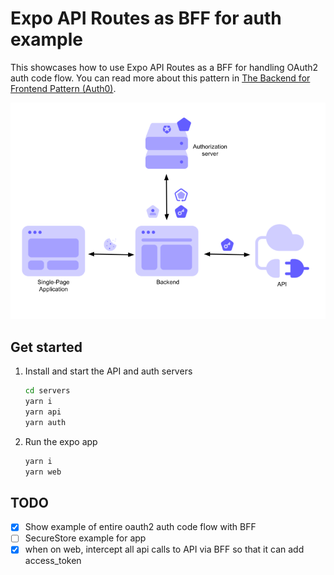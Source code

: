 # Expo API Routes as BFF for auth example

This showcases how to use Expo API Routes as a BFF for handling OAuth2 auth code flow. You can read more about this pattern in [The Backend for Frontend Pattern (Auth0)](https://auth0.com/blog/the-backend-for-frontend-pattern-bff/).

![BFF Diagram](docs/bff.png)

## Get started

1. Install and start the API and auth servers

   ```bash
   cd servers
   yarn i
   yarn api
   yarn auth
   ```

2. Run the expo app

   ```bash
   yarn i
   yarn web
   ```

## TODO

- [x] Show example of entire oauth2 auth code flow with BFF
- [ ] SecureStore example for app
- [x] when on web, intercept all api calls to API via BFF so that it can add access_token
